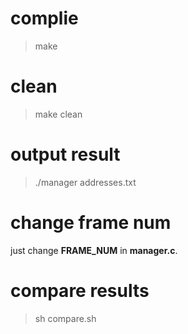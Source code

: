 # complie
> make

# clean
> make clean

# output result
> ./manager addresses.txt

# change frame num
just change **FRAME_NUM** in **manager.c**.

# compare results
> sh compare.sh